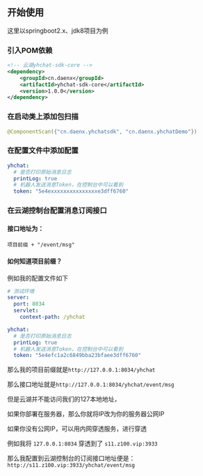 ## 开始使用

这里以springboot2.x、jdk8项目为例

### 引入POM依赖

```xml
<!-- 云湖yhchat-sdk-core -->
<dependency>
    <groupId>cn.daenx</groupId>
    <artifactId>yhchat-sdk-core</artifactId>
    <version>1.0.0</version>
</dependency>
```

### 在启动类上添加包扫描

```java
@ComponentScan({"cn.daenx.yhchatsdk", "cn.daenx.yhchatDemo"})
```

### 在配置文件中添加配置

```yml
yhchat:
  # 是否打印原始消息日志
  printLog: true
  # 机器人发送消息Token，在控制台中可以看到
  token: "5e4exxxxxxxxxxxxxxxe3dff6760"
```

### 在云湖控制台配置消息订阅接口

#### 接口地址为：

`项目前缀 + "/event/msg"`

#### 如何知道项目前缀？
例如我的配置文件如下
```yml
# 测试环境
server:
  port: 8034
  servlet:
    context-path: /yhchat

yhchat:
  # 是否打印原始消息日志
  printLog: true
  # 机器人发送消息Token，在控制台中可以看到
  token: "5e4efc1a2c6849bba23bfaee3dff6760"
```
那么我的项目前缀就是`http://127.0.0.1:8034/yhchat`

那么接口地址就是`http://127.0.0.1:8034/yhchat/event/msg`

但是云湖并不能访问我们的127本地地址，

如果你部署在服务器，那么你就将IP改为你的服务器公网IP

如果你没有公网IP，可以用内网穿透服务，进行穿透

例如我将 `127.0.0.1:8034` 穿透到了 `s11.z100.vip:3933`

那么我配置到云湖控制台的订阅接口地址便是：`http://s11.z100.vip:3933/yhchat/event/msg`

